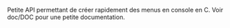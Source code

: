 Petite API permettant de créer rapidement des menus en console en C.
Voir doc/DOC pour une petite documentation.
